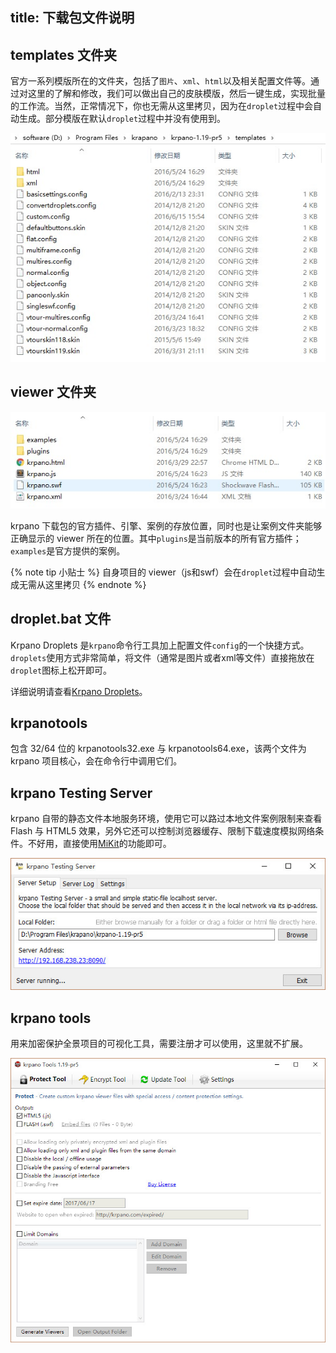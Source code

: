 title: 下载包文件说明
---

## templates 文件夹

官方一系列模版所在的文件夹，包括了`图片`、`xml`、`html`以及相关配置文件等。通过对这里的了解和修改，我们可以做出自己的皮肤模版，然后一键生成，实现批量的工作流。当然，正常情况下，你也无需从这里拷贝，因为在`droplet`过程中会自动生成。部分模版在默认`droplet`过程中并没有使用到。

![templates](/images/files-templates.jpg)

## viewer 文件夹

![viewer](/images/files-viewer.jpg)

krpano 下载包的官方插件、引擎、案例的存放位置，同时也是让案例文件夹能够正确显示的 viewer 所在的位置。其中`plugins`是当前版本的所有官方插件；`examples`是官方提供的案例。

{% note tip 小贴士 %}
自身项目的 viewer（js和swf）会在`droplet`过程中自动生成无需从这里拷贝
{% endnote %}

## droplet.bat 文件

Krpano Droplets 是`krpano`命令行工具加上配置文件`config`的一个快捷方式。`droplets`使用方式非常简单，将文件（通常是图片或者xml等文件）直接拖放在`droplet`图标上松开即可。

详细说明请查看[Krpano Droplets](/docs/krpano-droplet.html)。

## krpanotools

包含 32/64 位的 krpanotools32.exe 与 krpanotools64.exe，该两个文件为 krpano 项目核心，会在命令行中调用它们。

## krpano Testing Server

krpano 自带的静态文件本地服务环境，使用它可以路过本地文件案例限制来查看 Flash 与 HTML5 效果，另外它还可以控制浏览器缓存、限制下载速度模拟网络条件。不好用，直接使用[MiKit](http://mikit.milly.me)的功能即可。

![krpano Testing Server](/images/files-server.jpg)

## krpano tools

用来加密保护全景项目的可视化工具，需要注册才可以使用，这里就不扩展。

![krpano tools](/images/files-krpano-tool.jpg)

